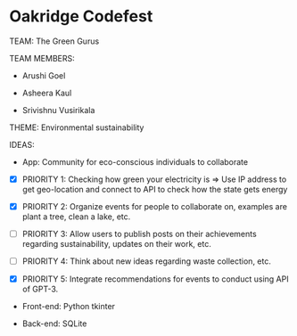 # Oakridge Codefest

TEAM: The Green Gurus

TEAM MEMBERS:

- Arushi Goel

- Asheera Kaul

- Srivishnu Vusirikala

THEME:  Environmental sustainability 

IDEAS: 
- App: Community for eco-conscious individuals to collaborate

- [x] PRIORITY 1: Checking how green your electricity is => Use IP address to get geo-location and connect to API to check how the state gets energy

- [x] PRIORITY 2: Organize events for people to collaborate on, examples are plant a tree, clean a lake, etc. 

- [ ] PRIORITY 3: Allow users to publish posts on their achievements regarding sustainability, updates on their work, etc. 

- [ ] PRIORITY 4: Think about new ideas regarding waste collection, etc.

- [x] PRIORITY 5: Integrate recommendations for events to conduct using API of GPT-3.

- Front-end: Python tkinter

- Back-end: SQLite
